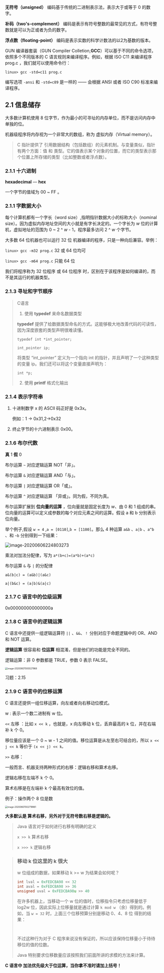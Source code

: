**无符号（unsigned）** 编码基于传统的二进制表示法，表示大于或等于 0 的数字。

**补码（two's-complement）** 编码是表示有符号整数的最常见的方式，有符号整数就是可以为正或者为负的数字。

**浮点数（floating-point）** 编码是表示实数的科学计数法的以2为基数的版本。

GUN 编译器套装（GUN Compiler Colletion,**GCC**）可以基于不同的命令选项，依照多个不同版本的 C 语言规则来编译程序。例如，根据 ISO C11 来编译程序 prog.c ，我们就可以使用命令行：

`linux> gcc -std=c11 prog.c`

编写选项 `-ansi` 和 `-std=c89` 是一样的 —— 会根据 ANSI 或者 ISO C90 标准来编译程序。

## 2.1 信息储存

大多数计算机使用 8 位字节，作为最小的可寻址的内存单位，而不是访问内存中单独的位。

机器级程序将内存视为一个非常大的数组，称为 虚拟内存（Virtual memory）。

> C 指针提供了 引用数据结构（包括数组）的元素机制。与变量类似，指针有两个方面：值 和 类型。它的值表示某个对象的位置，而它的类型表示那个位置上所存储的类型（比如整数或者浮点数）。

### 2.1.1 十六进制

**hexadecimal** — **hex**

一个字节的值域为 00 ~ FF 。

### 2.1.1 字数据大小

每个计算机都有一个字长（word size）,指明指针数据大小的标称大小（nominal size）。因为虚拟内存地址空间的大小就是有字长决定的。一个字长为 *w* 位的计算机，虚拟地址的范围为 0 ~ 2 ^ *w*  - 1，程序最多访问 2 ^ *w* 个字节。

大多数 64 位机器也可以运行 32 位 机器编译的程序，只是一种向后兼容。举例：

`linux> gcc -m32 prog.c` 32 或 64 位均可

`linux> gcc -m64 prog.c` 只能 64 位

我们将程序称为 32 位程序 或 64 位程序 时，区别在于该程序是如何编译的，而不是其运行的机器类型。



### 2.1.3 寻址和字节顺序

> C语言 
>
> 1. 使用 **typedef** 来命名数据类型
>
> **typedef** 提供了给数据类型命名的方式。这能够极大地改善代码的可读性，因为深度嵌套的类型声明很难读懂。
>
> `typedef int *int_pointer;`
>
> `int_pointer ip;`
>
> 将类型 “int_pointer” 定义为一个指向 int 的指针，并且声明了一个这种类型的变量 ip。我们还可以将这个变量直接声明为：
>
> `int *p;`
>
> 2. 使用 **printf** 格式化输出

### 2.1.4 表示字符串

1. 十进制数字 x 的 ASCII 码正好是 0x3x。

   例如：1 -> 0x31,2->0x32

2. 终止字节的十六进制表示 0x00。

### 2.1.6 布尔代数

**真** 1	**假** 0

布尔运算 `~` 对应逻辑运算 NOT「非」。

布尔运算 `&` 对应逻辑运算 AND「与」。

布尔运算 `|` 对应逻辑运算 OR「或」。

布尔运算 `^` 对应逻辑运算 「异或」。同为假，不同为真。

布尔运算扩展到 **位向量的运算** ，位向量就是固定长度为 *w*、由 0 和 1 组成的串。位向量的运算可以定义成参数的每个对应元素之间的运算。假设 a 和 b 分别表示位向量。

举个例子,假设 `w = 4` ,`a = [0110]`,`b = [1100]`。那么 4 种运算 `a&b` 、`a|b` 、`a^b` 、和 `~b` 分别得到一下结果：

![image-20200606224803273](https://note-austen-1256667106.cos.ap-beijing.myqcloud.com/2020-06-06-144806.png)

乘法对加法分配律，写为 `a*(b+c)=(a*b)+(a*c)`

布尔运算 `&` 与 `|` 的分配律

`a&(b|c) = (a&b)|(a&c)`

`a|(b&c) = (a|b)&(a|c)`

### 2.1.7 C 语言中的位级运算

0x000000000000000a

### 2.1.8 C 语言中的逻辑运算

C 语言中还提供一组逻辑运算符 `||` 、`&&`、`！` 分别对应于命题逻辑中的 OR、AND 和 NOT 运算。

**逻辑运算** 很容易和 **位运算** 相混淆，但是他们的功能是完全不同的。

逻辑运算：非 0 参数都是 TRUE，参数 0 表示 FALSE。

<img src="https://note-austen-1256667106.cos.ap-beijing.myqcloud.com/2020-06-06-160033.png" alt="image-20200607000027968" style="zoom:50%;" />

习题：2.15

### 2.1.9 C 语言中的位移运算

C 语言还提供一组位移运算，向左或者向右移动位模式。

w : 表示一个数二进制有 w 位。

`<<` 左移 ：比如 `x << k` ，也就是，x 向左移动 k 位，丢弃最高的 k 位，并在右端补 k 个 0。

移位量应该是一个 0 ~ w - 1 之间的值。移位运算是从左至右可结合的，所以 `x << j << k` 等价于 `(x << j) << k。`

`>>` 右移：

一般而言、机器支持两种形式的右移：逻辑右移和算术右移。

逻辑右移在左端不 k 个 0。

算术右移是在左端补 k 个最高有效位的值。

例子：操作两个 8 位是数

<img src="https://note-austen-1256667106.cos.ap-beijing.myqcloud.com/2020-06-06-162724.png" alt="image-20200607002719961" style="zoom:50%;" />

**大多默认是 算术右移，另外对于无符号数右移是逻辑的。**

> Java 语言对于如何进行右移有明确的定义
>
> `x >> k` 算术右移
>
> `x >>> k` 逻辑右移

> ### 移动 k 位这里的 k 很大
>
> w 位组成的数据，如果移动 k >= w 为结果会如何呢？
>
> ```c
> int lval = 0xFEDCBA98 << 32
> int aval = 0xFEDCBA98 >> 36
> unsigned uval = 0xFEDCBA98u >> 40
> ```
>
> 在许多机器上，当移动一个 w 位的值时，位移指令只考虑位移量低于 log2w 位，因此实际上位移量就是通过计算 `k mod w` （余）得到的。例如，当 `w = 32` 时，上面三个位移预算分别是移动 0、4、8 位 得到的结果：
>
> ```c
> 
> 
> 
> ```
>
> 不过这种行为对于 C 程序来说没有保证的，所以应该保持位移量小于待待移位的值的位数。
>
> Java 特别要求位移数量应该按照我们前面所讲的求模的方法来计算。

**C 语言中 加法优先级大于位运算，当你拿不准时请加上括号！**



